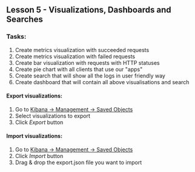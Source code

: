 ## Lesson 5 - Visualizations, Dashboards and Searches

### Tasks:
1. Create metrics visualization with succeeded requests
1. Create metrics visualization with failed requests
1. Create bar visualization with requests with HTTP statuses
1. Create pie chart with all clients that use our "apps"
1. Create search that will show all the logs in user friendly way
1. Create dashboard that will contain all above visualisations and search

#### Export visualizations:
1. Go to [Kibana -> Management -> Saved Objects](http://localhost:5601/app/kibana#/management/kibana/objects?_g=())
1. Select visualizations to export
1. Click *Export* button

#### Import visualizations:

1. Go to [Kibana -> Management -> Saved Objects](http://localhost:5601/app/kibana#/management/kibana/objects?_g=())
1. Click *Import* button
1. Drag & drop the export.json file you want to import
